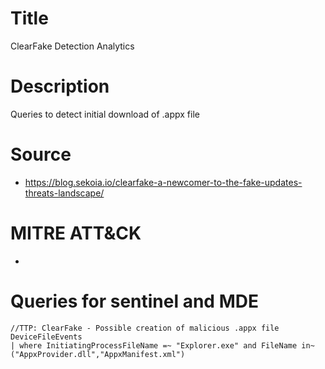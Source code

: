 # Title
ClearFake Detection Analytics

# Description
Queries to detect initial download of .appx file

# Source
- https://blog.sekoia.io/clearfake-a-newcomer-to-the-fake-updates-threats-landscape/

# MITRE ATT&CK
-

# Queries for sentinel and MDE

```
//TTP: ClearFake - Possible creation of malicious .appx file
DeviceFileEvents
| where InitiatingProcessFileName =~ "Explorer.exe" and FileName in~ ("AppxProvider.dll","AppxManifest.xml")
```
